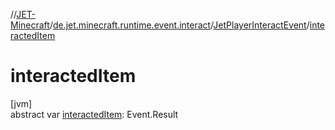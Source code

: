 //[JET-Minecraft](../../../index.md)/[de.jet.minecraft.runtime.event.interact](../index.md)/[JetPlayerInteractEvent](index.md)/[interactedItem](interacted-item.md)

# interactedItem

[jvm]\
abstract var [interactedItem](interacted-item.md): Event.Result
